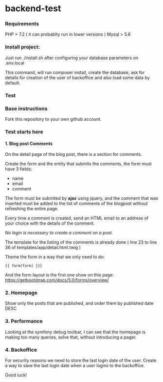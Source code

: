 # backend-test

### Requirements

PHP > 7.2 ( it can probablty run in lower versions )
Mysql > 5.6

### Install project:

Just run ./install.sh after configuring your database parameters on .env.local

This command, will run composer install, create the database, ask for details for creation of the user of backoffice
and also load some data by default.


### Test

### Base instructions

Fork this repository to your own github account. 

### Test starts here

#### 1. Blog post Comments

On the detail page of the blog post, there is a section for comments.

Create the form and the entity that submits the comments, the form must have 3 fields:
- name
- email
- comment

The form must be submited by **ajax** using jquery, and the comment that was inserted must be added
to the list of comments of the blogpost without refreshing the entire page.

Every time a comment is created, send an HTML email to an address of your choice with
the details of the comment.

*No login is necessary to create a comment on a post.*

The template for the listing of the comments is already done ( line 23 to line 36 of templates/app/detail.html.twig )

Theme the form in a way that we only need to do:
```
{{ form(form) }}}
```

And the form layout is the first one show on this page: https://getbootstrap.com/docs/5.0/forms/overview/

### 2. Homepage

Show only the posts that are published, and order them by published date DESC

### 3. Performance

Looking at the symfony debug toolbar, I can see that the homepage is making too many queries,
solve that, without introducing a pager.


### 4. Backoffice

For security reasons we need to store the last login date of the user.
Create a way to save the last login date when a user logins to the backoffice.


Good luck!